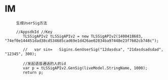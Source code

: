 # IM

         生成UserSig方法
         
         //AppsdkId //Key
            TLSSigAPIv2 tLSSigAPIv2 = new TLSSigAPIv2(1400418683, "74ef0e144451dad38cd534685cad69e1d426ae02834ba97448e23f7602cb748c");

            //   var sin=   Sigins.GenUserSig("12dasdsa", "21dasdsadsdad", "12345", 300);

            //发起语音通话的人的id
            var p = tLSSigAPIv2.GenSig(liveModel.StringName, 1000);
            return p;
